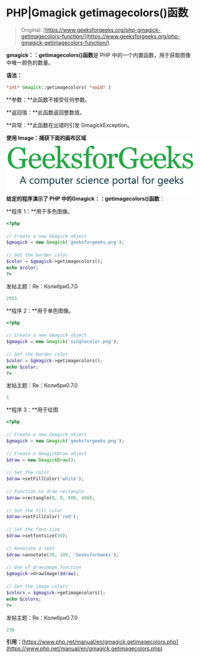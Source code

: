 # PHP|Gmagick getimagecolors()函数

> Original: [https://www.geeksforgeeks.org/php-gmagick-getimagecolors-function/](https://www.geeksforgeeks.org/php-gmagick-getimagecolors-function/)

**gmagick：：getimagecolors()函数**是 PHP 中的一个内置函数，用于获取图像中唯一颜色的数量。

**语法：**

```php
*int* Gmagick::getimagecolors( *void* )
```

**参数：**此函数不接受任何参数。

**返回值：**此函数返回整数值。

**异常：**此函数在出错时引发 GmagickException。

**使用 Image：**捕获下面的画布区域
![](img/07c99ec29e7a50fc3ea91a9d4a8d2f31.png)
给定的程序演示了 PHP 中的**Gmagick：：getimagecolors()函数**：

**程序 1：**用于多色图像。

```php
<?php

// Create a new Gmagick object
$gmagick = new Gmagick('geeksforgeeks.png');

// Get the border color
$color = $gmagick->getimagecolors();
echo $color;
?>
```

发帖主题：Re：Колибри0.7.0

```php
2955
```

**程序 2：**用于单色图像。

```php
<?php

// Create a new Gmagick object
$gmagick = new Gmagick('singlecolor.png');

// Get the border color
$color = $gmagick->getimagecolors();
echo $color;
?>
```

发帖主题：Re：Колибри0.7.0

```php
1
```

**程序 3：**用于绘图

```php
<?php

// Create a new Gmagick object
$gmagick = new Gmagick('geeksforgeeks.png');

// Create a GmagickDraw object
$draw = new GmagickDraw();

// Set the color
$draw->setFillColor('white');

// Function to draw rectangle
$draw->rectangle(0, 0, 800, 400);

// Set the fill color
$draw->setFillColor('red');

// Set the font size
$draw->setfontsize(50);

// Annotate a text
$draw->annotate(30, 100, 'GeeksforGeeks');

// Use of drawimage function
$gmagick->drawImage($draw);

// Get the image colors
$colors = $gmagick->getimagecolors();
echo $colors;
?>
```

发帖主题：Re：Колибри0.7.0

```php
238
```

**引用：**[https://www.php.net/manual/en/gmagick.getimagecolors.php](https://www.php.net/manual/en/gmagick.getimagecolors.php)